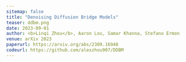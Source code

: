 ```yaml
---
sitemap: false
title: "Denoising Diffusion Bridge Models"
teaser: ddbm.png
date: 2023-09-01
author: <b>Linqi Zhou</b>, Aaron Lou, Samar Khanna, Stefano Ermon
venue: arXiv 2023
paperurl: https://arxiv.org/abs/2309.16948
codeurl: https://github.com/alexzhou907/DDBM
---
```

